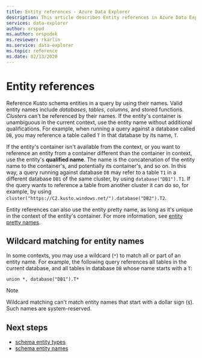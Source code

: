 ```yaml
---
title: Entity references - Azure Data Explorer
description: This article describes Entity references in Azure Data Explorer.
services: data-explorer
author: orspod
ms.author: orspodek
ms.reviewer: rkarlin
ms.service: data-explorer
ms.topic: reference
ms.date: 02/13/2020
---
```

# Entity references

Reference Kusto schema entities in a query by using their names. Valid entity names include *databases*, *tables*, *columns*, and stored functions. *Clusters* can't be referenced by their names.
If the entity's container is unambiguous in the current context, use the entity name without additional qualifications. For example, when running a query against a
database called `DB`, you may reference a table called `T` in that database by its name, `T`.

If the entity's container isn't available from the context, or you want to reference an entity from a container different than the container in context, use the entity's **qualified name**.
The name is the concatenation of the entity name to the container's, and potentially its container's, and so on. In this way, a query running against database `DB` may refer to a table `T1` in a different database `DB1` of the same cluster, by using `database("DB1").T1`. If the query wants to reference a table from another cluster it can do so, for example, by using `cluster("https://C2.kusto.windows.net/").database("DB2").T2`.

Entity references can also use the entity pretty name, as long as it's unique
in the context of the entity's container. For more information, see [entity pretty names](./entity-names.md#entity-pretty-names).

## Wildcard matching for entity names

In some contexts, you may use a wildcard (`*`) to match all or part of an entity
name. For example, the following query references all tables in the current database,
and all tables in database `DB` whose name starts with a `T`:

```kusto
union *, database("DB1").T*
```

> [!NOTE]
> Wildcard matching can't match entity names that start with a dollar sign (`$`).
Such names are system-reserved.

## Next steps

* [schema entity types](./index.md)
* [schema entity names](./entity-names.md)